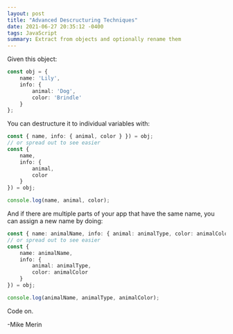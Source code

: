 ```yaml
---
layout: post
title: "Advanced Descructuring Techniques"
date: 2021-06-27 20:35:12 -0400
tags: JavaScript
summary: Extract from objects and optionally rename them
---
```

Given this object:

```ts
const obj = {
    name: 'Lily',
    info: {
        animal: 'Dog',
        color: 'Brindle'
    }
};
```

You can destructure it to individual variables with:

```ts
const { name, info: { animal, color } }) = obj;
// or spread out to see easier
const {
    name,
    info: {
        animal,
        color
    }
}) = obj;

console.log(name, animal, color);
```

And if there are multiple parts of your app that have the same name, you can assign a new name by doing:

```ts
const { name: animalName, info: { animal: animalType, color: animalColor } }) = obj;
// or spread out to see easier
const {
    name: animalName,
    info: {
        animal: animalType,
        color: animalColor
    }
}) = obj;

console.log(animalName, animalType, animalColor);
```

Code on.

-Mike Merin
